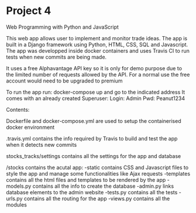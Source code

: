 # Project 4

Web Programming with Python and JavaScript

This web app allows user to implement and monitor trade ideas.
The app is built in a Django framework using Python, HTML, CSS, SQL and Javascript.
The app was developped inside docker containers and uses Travis CI to run tests when new commits are being made.

It uses a free Alphavantage API key so it is only for demo purpose due to the limited number of requests allowed by the API. For a normal use the free account would need to be upgraded to premium

To run the app run: docker-compose up and go to the indicated address
It comes with an already created Superuser:
    Login: Admin
    Pwd: Peanut1234

Contents:

Dockerfile and docker-compose.yml are used to setup the containerised docker environment

.travis.yml contains the info required by Travis to build and test the app when it detects new commits

stocks_tracks/settings contains all the settings for the app and database

/stocks contains the acutal app:
    -static contains CSS and Javascript files to style the app and manage some functionalities like Ajax requests
    -templates contains all the html files and templates to be rendered by the app
    -models.py contains all the info to create the database
    -admin.py links database elements to the admin website
    -tests.py contains all the tests
    -urls.py contains all the routing for the app
    -views.py contains all the modules

